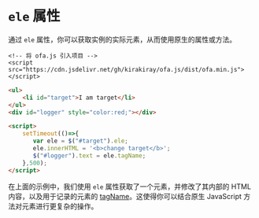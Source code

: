# `ele` 属性

通过 `ele` 属性，你可以获取实例的实际元素，从而使用原生的属性或方法。

<html-viewer>

```
<!-- 将 ofa.js 引入项目 -->
<script src="https://cdn.jsdelivr.net/gh/kirakiray/ofa.js/dist/ofa.min.js"></script>
```

```html
<ul>
    <li id="target">I am target</li>
</ul>
<div id="logger" style="color:red;"></div>

<script>
    setTimeout(()=>{
       var ele = $("#target").ele;
       ele.innerHTML = '<b>change target</b>';
       $("#logger").text = ele.tagName;
    },500);
</script>
```

</html-viewer>

在上面的示例中，我们使用 `ele` 属性获取了一个元素，并修改了其内部的 HTML 内容，以及用于记录的元素的 [tagName](https://developer.mozilla.org/en-US/docs/Web/API/Element/tagName)。这使得你可以结合原生 JavaScript 方法对元素进行更复杂的操作。